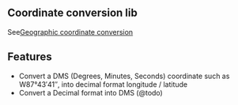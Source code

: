 ## Coordinate conversion lib

See[Geographic coordinate conversion](http://en.wikipedia.org/wiki/Geographic_coordinate_conversion)

## Features

* Convert a DMS (Degrees, Minutes, Seconds) coordinate such as W87°43′41″,
into decimal format longitude / latitude
* Convert a Decimal format into DMS (@todo)
